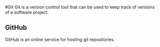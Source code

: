 #Git
Git is a version control tool that can be used to keep track of versions of a software project.



## GitHub



GitHub is an online service for hosting git repositories.